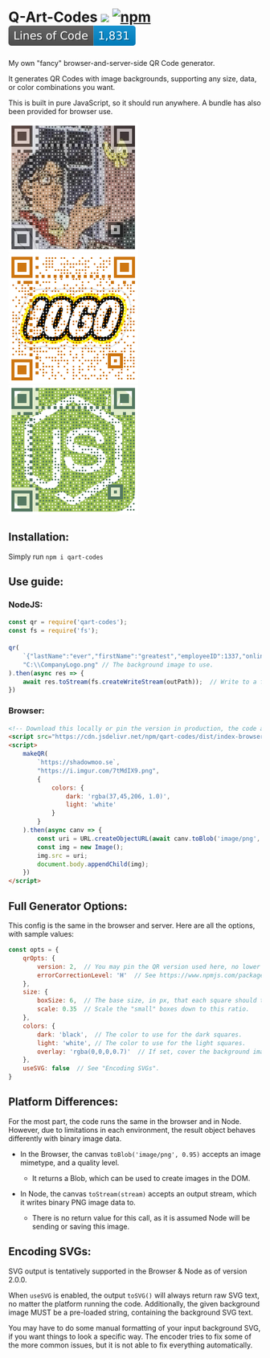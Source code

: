 # Q-Art-Codes [![](https://data.jsdelivr.com/v1/package/npm/qart-codes/badge)](https://www.jsdelivr.com/package/npm/qart-codes) [![npm](https://img.shields.io/npm/v/qart-codes?style=flat-square)](https://www.npmjs.com/package/qart-codes) ![](https://raw.githubusercontent.com/shadowmoose/Q-Art-Codes/image-data/loc-badge.svg)
My own "fancy" browser-and-server-side QR Code generator.

It generates QR Codes with image backgrounds, supporting any size, data, or color combinations you want.

This is built in pure JavaScript, so it should run anywhere. A bundle has also been provided for browser use.

[![](./examples/images/sample1.png)
![](./examples/images/sample2.png)
![](./examples/images/sample3.png)](https://shadowmoose.github.io/Q-Art-Codes/examples/editor.html)

## Installation:
Simply run `npm i qart-codes`

## Use guide:

### NodeJS:
```js
const qr = require('qart-codes');
const fs = require('fs');

qr(
	`{"lastName":"ever","firstName":"greatest","employeeID":1337,"online":true}`, // Data to encode - string or binary array.
	"C:\\CompanyLogo.png" // The background image to use.
).then(async res => {
	await res.toStream(fs.createWriteStream(outPath));  // Write to a file, or choose another output stream.
})
```

### Browser:
```html
<!-- Download this locally or pin the version in production, the code at this link can change: -->
<script src="https://cdn.jsdelivr.net/npm/qart-codes/dist/index-browser.min.js"></script>
<script>
	makeQR(
		`https://shadowmoo.se`,
		"https://i.imgur.com/7tMdIX9.png",
		{
			colors: {
				dark: 'rgba(37,45,206, 1.0)',
				light: 'white'
			}
		}
	).then(async canv => {
		const uri = URL.createObjectURL(await canv.toBlob('image/png', 0.95)); // The browser encodes to Object URIs.
		const img = new Image();
		img.src = uri;
		document.body.appendChild(img);
	})
</script>
```


## Full Generator Options:
This config is the same in the browser and server.
Here are all the options, with sample values:
```js
const opts = {
    qrOpts: {
        version: 2,  // You may pin the QR version used here, no lower than 2.
        errorCorrectionLevel: 'H'  // See https://www.npmjs.com/package/qrcode#error-correction-level
    },
    size: {
        boxSize: 6,  // The base size, in px, that each square should take in the grid.
        scale: 0.35  // Scale the "small" boxes down to this ratio.
    },
    colors: {
        dark: 'black',  // The color to use for the dark squares.
        light: 'white', // The color to use for the light squares.
        overlay: 'rgba(0,0,0,0.7)'  // If set, cover the background image in a color - this can be used to increase readability.
    },
    useSVG: false  // See "Encoding SVGs".
}
```

## Platform Differences:
For the most part, the code runs the same in the browser and in Node.
However, due to limitations in each environment, the result object behaves differently with binary image data.

+ In the Browser, the canvas `toBlob('image/png', 0.95)` accepts an image mimetype, and a quality level.
  + It returns a Blob, which can be used to create images in the DOM.

+ In Node, the canvas `toStream(stream)` accepts an output stream, which it writes binary PNG image data to.
  + There is no return value for this call, as it is assumed Node will be sending or saving this image.


## Encoding SVGs:
SVG output is tentatively supported in the Browser & Node as of version 2.0.0.

When `useSVG` is enabled, the output `toSVG()` will always return raw SVG text, no matter the platform running the code.
Additionally, the given background image MUST be a pre-loaded string, containing the background SVG text.

You may have to do some manual formatting of your input background SVG, if you want things to look a specific way.
The encoder tries to fix some of the more common issues, but it is not able to fix everything automatically.
